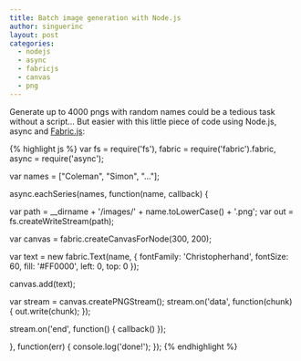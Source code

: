 ```yaml
---
title: Batch image generation with Node.js
author: singuerinc
layout: post
categories:
  - nodejs
  - async
  - fabricjs
  - canvas
  - png
---
```


Generate up to 4000 pngs with random names could be a tedious task without a script... But easier with this little piece of code using Node.js, async and <a href="http://fabricjs.com/" target="_blank">Fabric.js</a>:

{% highlight js %}
var fs = require('fs'),
    fabric = require('fabric').fabric,
    async = require('async');

var names = ["Coleman", "Simon", "..."];

async.eachSeries(names, function(name, callback) {

  var path = __dirname + '/images/' + name.toLowerCase() + '.png';
  var out = fs.createWriteStream(path);

  var canvas = fabric.createCanvasForNode(300, 200);

  var text = new fabric.Text(name, {
      fontFamily: 'Christopherhand',
      fontSize: 60,
      fill: '#FF0000',
      left: 0,
      top: 0
  });

  canvas.add(text);

  var stream = canvas.createPNGStream();
  stream.on('data', function(chunk) {
      out.write(chunk);
  });

  stream.on('end', function() {
      callback()
  });

}, function(err) {
    console.log('done!');
});
{% endhighlight %}

